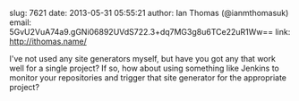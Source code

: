 slug:    7621
date:    2013-05-31 05:55:21
author:  Ian Thomas (@ianmthomasuk)
email:   5GvU2VuA74a9.gGNi06892UVdS722.3+dq7MG3g8u6TCe22uR1Ww==
link:     http://ithomas.name/

I've not used any site generators myself, but have you got any that
work well for a single project? If so, how about using something like
Jenkins to monitor your repositories and trigger that site generator
for the appropriate project?
